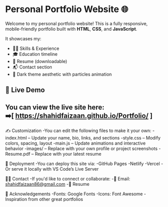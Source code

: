 # Personal Portfolio Website 🌐

Welcome to my personal portfolio website! This is a fully responsive, mobile-friendly portfolio built with **HTML**, **CSS**, and **JavaScript**.

It showcases my:
- 👨‍💻 Skills & Experience
- 🎓 Education timeline
- 📄 Resume (downloadable)
- 📬 Contact section
- 🌙 Dark theme aesthetic with particles animation

## 🚀 Live Demo

You can view the live site here:  
➡️[ https://shahidfaizaan.github.io/Portfolio/ ]
---


✍️ Customization
-You can edit the following files to make it your own:
-index.html – Update your name, bio, links, and sections
-style.css – Modify colors, spacing, layout
-main.js – Update animations and interactive behavior
-images/ – Replace with your own profile or project screenshots
-Resume.pdf – Replace with your latest resume

🧩 Deployment
-You can deploy this site via:
-GitHub Pages
-Netlify
-Vercel
-Or serve it locally with VS Code’s Live Server

🧑‍💼 Contact
-If you'd like to connect or collaborate:
-📧 Email: shahidfaizaan86@gmail.com
-📄 Resume

🙏 Acknowledgements
-Fonts: Google Fonts
-Icons: Font Awesome
-Inspiration from other great portfolios

